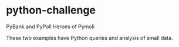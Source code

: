 # python-challenge
PyBank and PyPoll
Heroes of Pymoli

These two examples have Python queries and analysis of small data.
